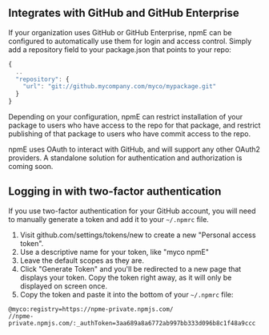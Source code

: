<!--
order: 6
title: GitHub integration
keywords: github, git, enterprise
featured: true
-->

## Integrates with GitHub and GitHub Enterprise

If your organization uses GitHub or GitHub Enterprise, npmE can be configured
to automatically use them for login and access control. Simply add a
repository field to your package.json that points to your repo:

```js
{
  ..
  "repository": {
    "url": "git://github.mycompany.com/myco/mypackage.git"
  }
}
```

Depending on your configuration, npmE can restrict installation of your
package to users who have access to the repo for that package, and restrict
publishing of that package to users who have commit access to the repo.

npmE uses OAuth to interact with GitHub, and will support any other OAuth2
providers. A standalone solution for authentication and authorization is
coming soon.

## Logging in with two-factor authentication

If you use two-factor authentication for your GitHub account, you will need to
manually generate a token and add it to your `~/.npmrc` file.

1. Visit github.com/settings/tokens/new to create a new "Personal access token".
1. Use a descriptive name for your token, like "myco npmE"
1. Leave the default scopes as they are.
1. Click "Generate Token" and you'll be redirected to a new page that displays your token. Copy the token right away, as it will only be displayed on screen once.
1. Copy the token and paste it into the bottom of your `~/.npmrc` file:

```
@myco:registry=https://npme-private.npmjs.com/
//npme-private.npmjs.com/:_authToken=3aa689a8a6772ab997bb333d096b8c1f48a9ccc
```
